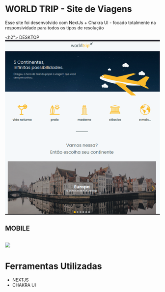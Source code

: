 # WORLD TRIP - Site de Viagens

<p> 
Esse site foi desenvolvido com NextJs + Chakra UI - focado totalmente na responsividade para todos os tipos de resolução
</p>

<h2"> DESKTOP </h2>
<img src="./public/desktop.png" >

<h2> MOBILE <h2>
<img src="https://i.imgur.com/rr9M3zx.png" >

<h1> Ferramentas Utilizadas </h1>
<ul> 
    <li> NEXTJS </li>
    <li> CHAKRA UI </li>
</ul>
